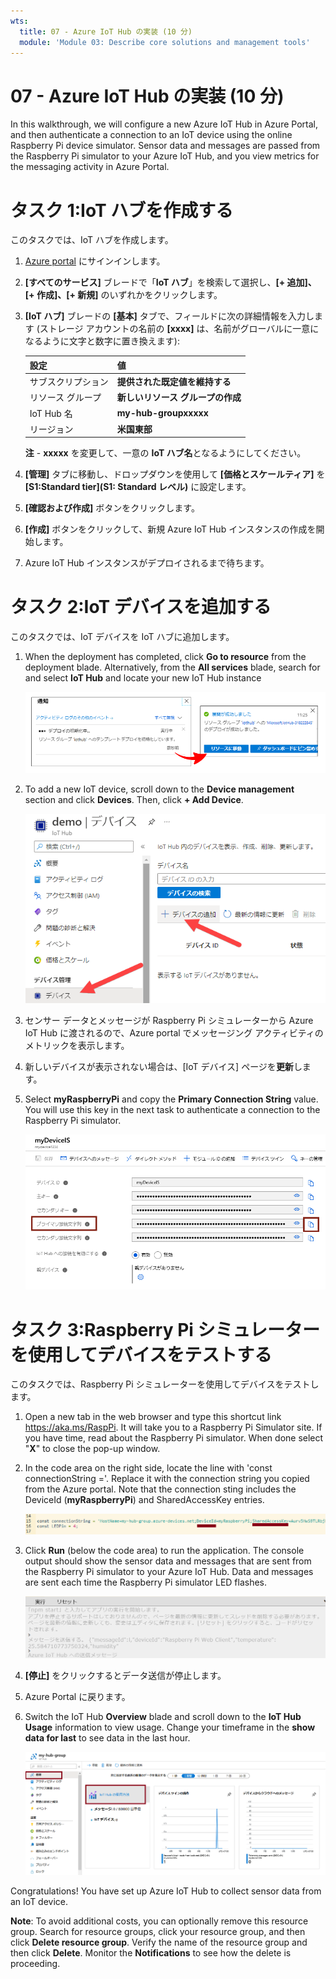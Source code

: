 ```yaml
---
wts:
  title: 07 - Azure IoT Hub の実装 (10 分)
  module: 'Module 03: Describe core solutions and management tools'
---
```

# <a name="07---implement-an-azure-iot-hub-10-min"></a>07 - Azure IoT Hub の実装 (10 分)

In this walkthrough, we will configure a new Azure IoT Hub in Azure Portal, and then authenticate a connection to an IoT device using the online Raspberry Pi device simulator. Sensor data and messages are passed from the Raspberry Pi simulator to your Azure IoT Hub, and you view metrics for the messaging activity in Azure Portal.

# <a name="task-1-create-an-iot-hub"></a>タスク 1:IoT ハブを作成する 

このタスクでは、IoT ハブを作成します。 

1. [Azure portal](https://portal.azure.com) にサインインします。

2. **[すべてのサービス]** ブレードで「**IoT ハブ**」を検索して選択し、**[+ 追加]、[+ 作成]、[+ 新規]** のいずれかをクリックします。

3. **[IoT ハブ]** ブレードの **[基本]** タブで、フィールドに次の詳細情報を入力します (ストレージ アカウントの名前の **[xxxx]** は、名前がグローバルに一意になるように文字と数字に置き換えます):

    | 設定 | 値 |
    |--|--|
    | サブスクリプション | **提供された既定値を維持する** |
    | リソース グループ | **新しいリソース グループの作成** |
    | IoT Hub 名 | **my-hub-groupxxxxx** |
    | リージョン | **米国東部** |

    **注** - **xxxxx** を変更して、一意の **IoT ハブ名**となるようにしてください。

4. **[管理]** タブに移動し、ドロップダウンを使用して **[価格とスケールティア]** を **[S1:Standard tier]\(S1: Standard レベル\)** に設定します。

5. **[確認および作成]** ボタンをクリックします。

6. **[作成]** ボタンをクリックして、新規 Azure IoT Hub インスタンスの作成を開始します。

7. Azure IoT Hub インスタンスがデプロイされるまで待ちます。 

# <a name="task-2-add-an-iot-device"></a>タスク 2:IoT デバイスを追加する

このタスクでは、IoT デバイスを IoT ハブに追加します。 

1. When the deployment has completed, click <bpt id="p1">**</bpt>Go to resource<ept id="p1">**</ept> from the deployment blade. Alternatively, from the <bpt id="p1">**</bpt>All services<ept id="p1">**</ept> blade, search for and select <bpt id="p2">**</bpt>IoT Hub<ept id="p2">**</ept> and locate your new IoT Hub instance

    ![Azure Portal での進行中のデプロイメントとデプロイメント成功通知のスクリーンショット。](../images/0601.png)

2. To add a new IoT device, scroll down to the <bpt id="p1">**</bpt>Device management<ept id="p1">**</ept> section and click <bpt id="p2">**</bpt>Devices<ept id="p2">**</ept>. Then, click <bpt id="p1">**</bpt>+ Add Device<ept id="p1">**</ept>.

    ![このチュートリアルでは、Azure portal で新しい Azure IoT Hub をセットアップし、オンライン Raspberry Pi デバイス シミュレーターを使用して IoT デバイスへの接続を認証します。](../images/0602.png)

3. センサー データとメッセージが Raspberry Pi シミュレーターから Azure IoT Hub に渡されるので、Azure portal でメッセージング アクティビティのメトリックを表示します。

4. 新しいデバイスが表示されない場合は、[IoT デバイス] ページを**更新**します。 

5. Select <bpt id="p1">**</bpt>myRaspberryPi<ept id="p1">**</ept> and copy the <bpt id="p2">**</bpt>Primary Connection String<ept id="p2">**</ept> value. You will use this key in the next task to authenticate a connection to the Raspberry Pi simulator.

    ![コピー アイコンが強調表示された [プライマリ接続文字列] ページのスクリーンショット。](../images/0603.png)

# <a name="task-3-test-the-device-using-a-raspberry-pi-simulator"></a>タスク 3:Raspberry Pi シミュレーターを使用してデバイスをテストする

このタスクでは、Raspberry Pi シミュレーターを使用してデバイスをテストします。 

1. Open a new tab in the web browser and type this shortcut link <ph id="ph1">https://aka.ms/RaspPi</ph>. It will take you to a Raspberry Pi Simulator site. If you have time, read about the Raspberry Pi simulator. When done select "<bpt id="p1">**</bpt>X<ept id="p1">**</ept>" to close the pop-up window.

2. In the code area on the right side, locate the line with 'const connectionString ='. Replace it with the connection string you copied from the Azure portal. Note that the connection sting includes the DeviceId (<bpt id="p1">**</bpt>myRaspberryPi<ept id="p1">**</ept>) and SharedAccessKey entries.

    ![Raspberry Pi シミュレーター内のコーディング領域のスクリーンショット。](../images/0604.png)

3. Click <bpt id="p1">**</bpt>Run<ept id="p1">**</ept> (below the code area) to run the application. The console output should show the sensor data and messages that are sent from the Raspberry Pi simulator to your Azure IoT Hub. Data and messages are sent each time the Raspberry Pi simulator LED flashes. 

    ![Screenshot of the Raspberry Pi simulator console.  The console output shows sensor data and messages sent from the Raspberry Pi simulator to Azure IoT Hub.](../images/0605.png)

5. **[停止]** をクリックするとデータ送信が停止します。

6. Azure Portal に戻ります。

7. Switch the IoT Hub <bpt id="p1">**</bpt>Overview<ept id="p1">**</ept> blade and scroll down to the <bpt id="p2">**</bpt>IoT Hub Usage<ept id="p2">**</ept> information to view usage. Change your timeframe in the <bpt id="p1">**</bpt>show data for last<ept id="p1">**</ept> to see data in the last hour.

    ![Azure Portal の IoT ハブの使用状況領域内のメトリックのスクリーンショット。](../images/0606.png)


Congratulations! You have set up Azure IoT Hub to collect sensor data from an IoT device.

<bpt id="p1">**</bpt>Note<ept id="p1">**</ept>: To avoid additional costs, you can optionally remove this resource group. Search for resource groups, click your resource group, and then click <bpt id="p1">**</bpt>Delete resource group<ept id="p1">**</ept>. Verify the name of the resource group and then click <bpt id="p1">**</bpt>Delete<ept id="p1">**</ept>. Monitor the <bpt id="p1">**</bpt>Notifications<ept id="p1">**</ept> to see how the delete is proceeding.

